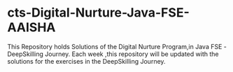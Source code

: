 # cts-Digital-Nurture-Java-FSE-AAISHA
This Repository holds Solutions of the Digital Nurture Program,in Java FSE -DeepSkilling Journey.
Each week ,this repository will be updated with the solutions for the exercises in the DeepSkilling Journey.
